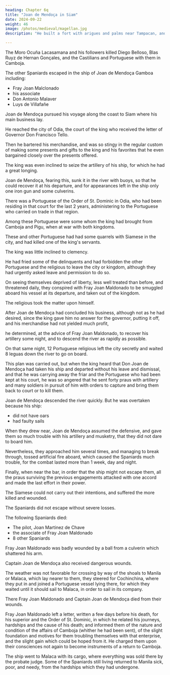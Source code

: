 ```yaml
---
heading: Chapter 6q
title: "Joan de Mendoça in Siam"
date: 2024-09-22
weight: 46
image: /photos/medieval/magellan.jpg
description: "He built a fort with arigues and palms near Tampacan, and founded a Spanish settlement which he named Murcia"

---
```



The Moro Ocuña Lacasamana and his followers killed Diego Belloso, Blas Ruyz de Hernan Gonçales, and the Castilians and Portuguese with them in Camboja.



The other Spaniards escaped in the ship of Joan de Mendoça Gamboa including:
- Fray Joan Malclonado
- his associate
- Don Antonio Malaver
- Luys de Villafañe

 <!-- by embarking with him in his vessel, descended the river with his vessel toward the sea, defending themselves against some Cambodian and Malayan praus which pursued them until they crossed the bar.  -->

Joan de Mendoça pursued his voyage along the coast to Siam where his main business lay.

He reached the city of Odia, the court of the king who received the letter of Governor Don Francisco Tello.

<!-- , although with less pomp and courtesy than Joan de Mendoça wished. -->

Then he bartered his merchandise, and was so stingy in the regular custom of making some presents and gifts to the king and his favorites that he even bargained closely over the presents offered. 

The king was even inclined to seize the artillery of his ship, for which he had a great longing. 

Joan de Mendoça, fearing this, sunk it in the river with buoys, so that he could recover it at his departure, and for appearances left in the ship only one iron gun and some culverins. 

There was a Portuguese of the Order of St. Dominic in Odia, who had been residing in that court for the last 2 years, administering to the Portuguese who carried on trade in that region. 

Among these Portuguese were some whom the king had brought from Camboja and Pigu, when at war with both kingdoms. 

These and other Portuguese had had some quarrels with Siamese in the city, and had killed one of the king's servants. 

The king was little inclined to clemency. 

He had fried some of the delinquents and had forbidden the other Portuguese and the religious to leave the city or kingdom, although they had urgently asked leave and permission to do so. 

On seeing themselves deprived of liberty, less well treated than before, and threatened daily, they conspired with Fray Joan Maldonado to be smuggled aboard his vessel at its departure, and taken out of the kingdom.

The religious took the matter upon himself. 

After Joan de Mendoça had concluded his business, although not as he had desired, since the king gave him no answer for the governor, putting it off, and his merchandise had not yielded much profit,

he determined, at the advice of Fray Joan Maldonado, to recover his artillery some night, and to descend the river as rapidly as possible.

On that same night, 12 Portuguese religious left the city secretly and waited 8 leguas down the river to go on board. 

This plan was carried out, but when the king heard that Don Joan de Mendoça had taken his ship and departed without his leave and dismissal, and that he was carrying away the friar and the Portuguese who had been kept at his court, he was so angered that he sent forty praus with artillery and many soldiers in pursuit of him with orders to capture and bring them back to court or to kill them.

Joan de Mendoça descended the river quickly. But he was overtaken because his ship:
- did not have oars
- had faulty sails

<!-- The distance to cover was more than 70 leguas. 

So  he was overtaken by the Siamese in the river. -->

When they drew near, Joan de Mendoça assumed the defensive, and gave them so much trouble with his artillery and musketry, that they did not dare to board him.

Nevertheless, they approached him several times, and managing to break through, tossed artificial fire aboard, which caused the Spaniards much trouble, for the combat lasted more than 1 week, day and night.

Finally, when near the bar, in order that the ship might not escape them, all the praus surviving the previous engagements attacked with one accord and made the last effort in their power.

The Siamese could not carry out their intentions, and suffered the more killed and wounded.

The Spaniards did not escape without severe losses.

The following Spaniards died:
- The pilot, Joan Martinez de Chave
- the associate of Fray Joan Maldonado
- 8 other Spaniards

Fray Joan Maldonado was badly wounded by a ball from a culverin which shattered his arm.

Captain Joan de Mendoça also received dangerous wounds.

<!-- Thereupon the Siamese reascended the river, and the ship put to sea badly misused. -->

The weather was not favorable for crossing by way of the shoals to Manila or Malaca, which lay nearer to them, they steered for Cochinchina, where they put in and joined a Portuguese vessel lying there, for which they waited until it should sail to Malaca, in order to sail in its company.

There Fray Joan Maldonado and Captain Joan de Mendoça died from their wounds.

Fray Joan Maldonado left a letter, written a few days before his death, for his superior and the Order of St. Dominic, in which he related his journeys, hardships and the cause of his death; and informed them of the nature and condition of the affairs of Camboja (whither he had been sent), of the slight foundation and motives for them troubling themselves with that enterprise, and the slight gain which could be hoped from it. He charged them upon their consciences not again to become instruments of a return to Camboja.

The ship went to Malaca with its cargo, where everything was sold there by the probate judge. Some of the Spaniards still living returned to Manila sick, poor, and needy, from the hardships which they had undergone.


